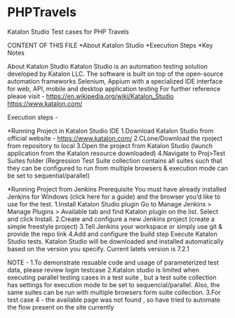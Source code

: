 # PHPTravels
Katalon Studio Test cases for PHP Travels

CONTENT OF THIS FILE
*About Katalon Studio
*Execution Steps
*Key Notes


About Katalon Studio
Katalon Studio is an automation testing solution developed by Katalon LLC. The software is built on top of the open-source automation frameworks Selenium, Appium with a specialized IDE interface for web, API, mobile and desktop application testing
For further reference please visit -
https://en.wikipedia.org/wiki/Katalon_Studio
https://www.katalon.com/

Execution steps -

*Running Project in Katalon Studio IDE
1.Download Katalon Studio from official website - https://www.katalon.com/
2.CLone/Download the rpoject from repository to local
3.Open the project from Katalon Studio (launch application from the Katalon resource downloaded)
4.Navigate to Proj>Test Suites folder (Regression Test Suite collection contains all suites such that they can be configured to run from multiple browsers & execution mode can be set to sequential/parallel)

*Running Project from Jenkins
Prerequisite
You must have already installed Jenkins for Windows (click here for a guide) and the browser you’d like to use for the test.
1.Install Katalon Studio plugin
Go to Manage Jenkins > Manage Plugins > Available tab and find Katalon plugin on the list. Select and click Install.
2.Create and configure a new Jenkins project (create a simple freestyle project)
3.Tell Jenkins your workspace or simply use git & provide the repo link
4.Add and configure the build step Execute Katalon Studio tests.
Katalon Studio will be downloaded and installed automatically based on the version you specify. Current latets version is 7.2.1


NOTE -
1.To demonstrate resuable code and usage of parameterized test data, please review login testcase
2.Katalon studio is limited when executing parallel testing cases in a test suite , but a test suite collection has settings for execution mode to be set to sequencial/parallel. Also, the same suites can be run with multiple browsers form suite collection.
3.For test case 4 - the available page was not found , so have tried to automate the flow present on the site currently
